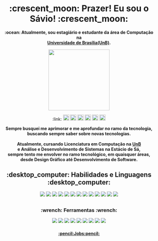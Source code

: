 <h1 align=center>:crescent_moon: Prazer! Eu sou o Sávio! :crescent_moon:</h1>

<p align="center"><b>:ocean: Atualmente, sou estagiário e estudante da área de Computação na <br><a href="https://unb.br">Universidade de Brasília(UnB)</a>.</b></p>
<p align="center"><img id="GIF" src="https://media.giphy.com/media/nM8UiF6Xr4rRGmpPF0/giphy.gif" style="height:200px"></p>
<p align="center">:link:
<a href="https://open.spotify.com/playlist/6TtehsM9pKWks2PEh6PXiR"><img id="Spotify" src="https://img.shields.io/badge/Spotify-1ED760?style=for-the-badge&logo=spotify&logoColor=white" style="height:20px"></a>
<a href="https://github.com/savio-henrique"><img id="Github" src="https://img.shields.io/badge/github-%23121011.svg?style=for-the-badge&logo=github&logoColor=white" style="height:20px"></a>
<a href="https://codepen.io/SavioCMendes"><img id="Codepen" src="https://img.shields.io/badge/Codepen-000000?style=for-the-badge&logo=codepen&logoColor=white" style="height:20px"></a>
<a href="https://linkedin.com/in/savio-hc"><img id="Linkedin" src="https://img.shields.io/badge/linkedin-%230077B5.svg?style=for-the-badge&logo=linkedin&logoColor=white" style="height:20px"></a>
<a href="https://www.instagram.com/savioh.c/"><img id="Instagram" src="https://img.shields.io/badge/Instagram-%23E4405F.svg?style=for-the-badge&logo=Instagram&logoColor=white" style="height:20px"></a>
<a href="https://steamcommunity.com/id/Hakyoku"><img id="Steam" src="https://img.shields.io/badge/steam-%23000000.svg?style=for-the-badge&logo=steam&logoColor=white" style="height:20px"></a>
</p>

<p align="center"><b>Sempre busquei me aprimorar e me aprofundar no ramo da tecnologia,<br>
buscando sempre saber sobre novas tecnologias.<br>
<br>Atualmente, cursando Licenciatura em Computação na <a href="https://unb.br">UnB</a><br>
e Análise e Desenvolvimento de Sistemas na Estácio de Sá,<br>
sempre tento me envolver no ramo tecnológico, em quaisquer áreas,<br>
desde Design Gráfico até Desenvolvimento de Software.</b></p>

<h2 align="center">:desktop_computer: Habilidades e Linguagens :desktop_computer:</h2>

<p align="center">
<img id="React.js" src="https://img.shields.io/badge/react-%2320232a.svg?style=for-the-badge&logo=react&logoColor=%2361DAFB" style="min-height:25px">
<img id="Node.js" src="https://img.shields.io/badge/node.js-6DA55F?style=for-the-badge&logo=node.js&logoColor=white" style="min-height:25px">
<img id="Express" src="https://img.shields.io/badge/express.js-%23404d59.svg?style=for-the-badge&logo=express&logoColor=%2361DAFB" style="min-height:25px">
<img id="Jest" src="https://img.shields.io/badge/-jest-%23C21325?style=for-the-badge&logo=jest&logoColor=white" style="min-height:25px">
<img id="Tailwind" src="https://img.shields.io/badge/tailwindcss-%2338B2AC.svg?style=for-the-badge&logo=tailwind-css&logoColor=white" style="min-height:25px">
<img id="JavaScript" src="https://img.shields.io/badge/javascript-%23323330.svg?style=for-the-badge&logo=javascript&logoColor=%23F7DF1E" style="min-height:25px">
<img id="Python" src="https://img.shields.io/badge/python-3670A0?style=for-the-badge&logo=python&logoColor=ffdd54" style="min-height:25px">
<img id="PHP" src="https://img.shields.io/badge/php-%23777BB4.svg?style=for-the-badge&logo=php&logoColor=white" style="min-height:25px">
<img id="MySQL" src="https://img.shields.io/badge/mysql-%2300f.svg?style=for-the-badge&logo=mysql&logoColor=white" style="min-height:25px">
<img id="Java" src="https://img.shields.io/badge/java-%23ED8B00.svg?style=for-the-badge&logo=java&logoColor=white" style="min-height:25px">
<img id="HTML" src="https://img.shields.io/badge/html5-%23E34F26.svg?style=for-the-badge&logo=html5&logoColor=white" style="min-height:25px">
<img id="CSS" src="https://img.shields.io/badge/css3-%231572B6.svg?style=for-the-badge&logo=css3&logoColor=white" style="min-height:25px">
<img id="Bootstrap" src="https://img.shields.io/badge/bootstrap-%23563D7C.svg?style=for-the-badge&logo=bootstrap&logoColor=white" style="min-height:25px">
</p>

<h3 align="center">:wrench: Ferramentas :wrench:</h3>

<p align="center">
<img id="ReactRouter" src="https://img.shields.io/badge/React_Router-CA4245?style=for-the-badge&logo=react-router&logoColor=white" style="min-height:25px">
<img id="Joomla" src="https://img.shields.io/badge/joomla-%235091CD.svg?style=for-the-badge&logo=joomla&logoColor=white" style="min-height:25px">
<img id="Notion" src="https://img.shields.io/badge/Notion-%23000000.svg?style=for-the-badge&logo=notion&logoColor=white" style="min-height:25px">
<img id="Linux" src="https://img.shields.io/badge/Linux-FCC624?style=for-the-badge&logo=linux&logoColor=black" style="min-height:25px">
<img id="Docker" src="https://img.shields.io/badge/docker-%230db7ed.svg?style=for-the-badge&logo=docker&logoColor=white" style="min-height:25px">
<img id="Trello" src="https://img.shields.io/badge/Trello-%23026AA7.svg?style=for-the-badge&logo=Trello&logoColor=white" style="min-height:25px">
<img id="Git" src="https://img.shields.io/badge/git-%23F05033.svg?style=for-the-badge&logo=git&logoColor=white" style="min-height:25px">
<img id="Figma" src="https://img.shields.io/badge/figma-%23F24E1E.svg?style=for-the-badge&logo=figma&logoColor=white" style="min-height:25px">
<img id="Adobe" src="https://img.shields.io/badge/adobe-%23FF0000.svg?style=for-the-badge&logo=adobe&logoColor=white" style="min-height:25px">
</p>

<p align="center">
<b><a href="https://github.com/savio-henrique/jobs">:pencil:Jobs:pencil:</a></b>
</p>
